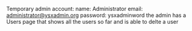 Temporary admin account:
  name: Administrator
  email: administrator@ysxadmin.org
  password: ysxadminword
  the admin has a Users page that shows all the users so far and is able to delte a user
